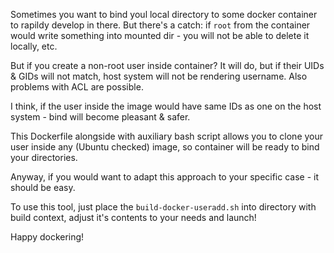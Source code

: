 Sometimes you want to bind youl local directory to some docker container to rapildy develop in there.
But there's a catch: if `root` from the container would write something into mounted dir - you will not be able to delete it locally, etc.

But if you create a non-root user inside container?
It will do, but if their UIDs & GIDs will not match, host system will not be rendering username. Also problems with ACL are possible.

I think, if the user inside the image would have same IDs as one on the host system - bind will become pleasant & safer.

This Dockerfile alongside with auxiliary bash script allows you to clone your user inside any (Ubuntu checked) image, so container will be ready to bind your directories.

Anyway, if you would want to adapt this approach to your specific case - it should be easy.

To use this tool, just place the `build-docker-useradd.sh` into directory with build context, adjust it's contents to your needs and launch!

Happy dockering!
